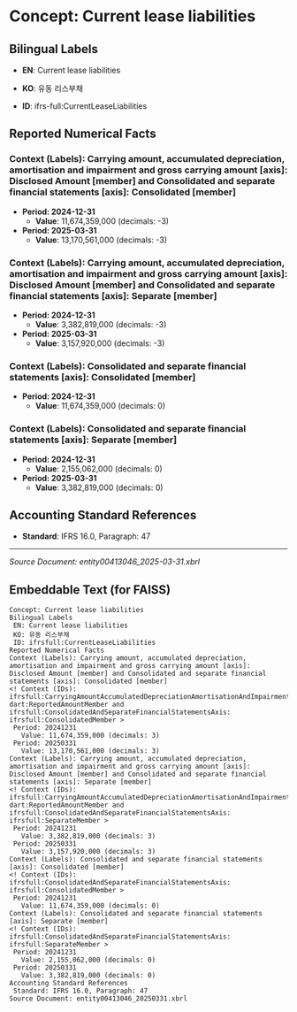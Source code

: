 # Concept: Current lease liabilities

## Bilingual Labels
- **EN**: Current lease liabilities
- **KO**: 유동 리스부채

- **ID**: ifrs-full:CurrentLeaseLiabilities

## Reported Numerical Facts

### **Context (Labels): Carrying amount, accumulated depreciation, amortisation and impairment and gross carrying amount [axis]: Disclosed Amount [member] and Consolidated and separate financial statements [axis]: Consolidated [member]**
<!-- Context (IDs): ifrs-full:CarryingAmountAccumulatedDepreciationAmortisationAndImpairmentAndGrossCarryingAmountAxis: dart:ReportedAmountMember and ifrs-full:ConsolidatedAndSeparateFinancialStatementsAxis: ifrs-full:ConsolidatedMember -->
- **Period: 2024-12-31**
  - **Value**: 11,674,359,000 (decimals: -3)
- **Period: 2025-03-31**
  - **Value**: 13,170,561,000 (decimals: -3)

### **Context (Labels): Carrying amount, accumulated depreciation, amortisation and impairment and gross carrying amount [axis]: Disclosed Amount [member] and Consolidated and separate financial statements [axis]: Separate [member]**
<!-- Context (IDs): ifrs-full:CarryingAmountAccumulatedDepreciationAmortisationAndImpairmentAndGrossCarryingAmountAxis: dart:ReportedAmountMember and ifrs-full:ConsolidatedAndSeparateFinancialStatementsAxis: ifrs-full:SeparateMember -->
- **Period: 2024-12-31**
  - **Value**: 3,382,819,000 (decimals: -3)
- **Period: 2025-03-31**
  - **Value**: 3,157,920,000 (decimals: -3)

### **Context (Labels): Consolidated and separate financial statements [axis]: Consolidated [member]**
<!-- Context (IDs): ifrs-full:ConsolidatedAndSeparateFinancialStatementsAxis: ifrs-full:ConsolidatedMember -->
- **Period: 2024-12-31**
  - **Value**: 11,674,359,000 (decimals: 0)

### **Context (Labels): Consolidated and separate financial statements [axis]: Separate [member]**
<!-- Context (IDs): ifrs-full:ConsolidatedAndSeparateFinancialStatementsAxis: ifrs-full:SeparateMember -->
- **Period: 2024-12-31**
  - **Value**: 2,155,062,000 (decimals: 0)
- **Period: 2025-03-31**
  - **Value**: 3,382,819,000 (decimals: 0)

## Accounting Standard References
- **Standard**: IFRS 16.0, Paragraph: 47

---
*Source Document: entity00413046_2025-03-31.xbrl*
## Embeddable Text (for FAISS)
```text
Concept: Current lease liabilities
Bilingual Labels
 EN: Current lease liabilities
 KO: 유동 리스부채
 ID: ifrsfull:CurrentLeaseLiabilities
Reported Numerical Facts
Context (Labels): Carrying amount, accumulated depreciation, amortisation and impairment and gross carrying amount [axis]: Disclosed Amount [member] and Consolidated and separate financial statements [axis]: Consolidated [member]
<! Context (IDs): ifrsfull:CarryingAmountAccumulatedDepreciationAmortisationAndImpairmentAndGrossCarryingAmountAxis: dart:ReportedAmountMember and ifrsfull:ConsolidatedAndSeparateFinancialStatementsAxis: ifrsfull:ConsolidatedMember >
 Period: 20241231
   Value: 11,674,359,000 (decimals: 3)
 Period: 20250331
   Value: 13,170,561,000 (decimals: 3)
Context (Labels): Carrying amount, accumulated depreciation, amortisation and impairment and gross carrying amount [axis]: Disclosed Amount [member] and Consolidated and separate financial statements [axis]: Separate [member]
<! Context (IDs): ifrsfull:CarryingAmountAccumulatedDepreciationAmortisationAndImpairmentAndGrossCarryingAmountAxis: dart:ReportedAmountMember and ifrsfull:ConsolidatedAndSeparateFinancialStatementsAxis: ifrsfull:SeparateMember >
 Period: 20241231
   Value: 3,382,819,000 (decimals: 3)
 Period: 20250331
   Value: 3,157,920,000 (decimals: 3)
Context (Labels): Consolidated and separate financial statements [axis]: Consolidated [member]
<! Context (IDs): ifrsfull:ConsolidatedAndSeparateFinancialStatementsAxis: ifrsfull:ConsolidatedMember >
 Period: 20241231
   Value: 11,674,359,000 (decimals: 0)
Context (Labels): Consolidated and separate financial statements [axis]: Separate [member]
<! Context (IDs): ifrsfull:ConsolidatedAndSeparateFinancialStatementsAxis: ifrsfull:SeparateMember >
 Period: 20241231
   Value: 2,155,062,000 (decimals: 0)
 Period: 20250331
   Value: 3,382,819,000 (decimals: 0)
Accounting Standard References
 Standard: IFRS 16.0, Paragraph: 47
Source Document: entity00413046_20250331.xbrl
```
